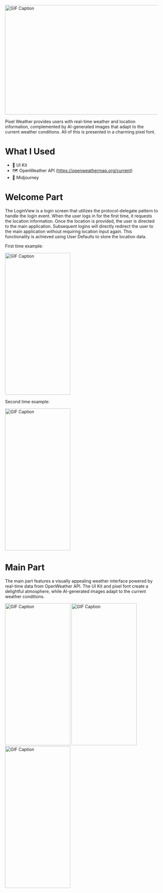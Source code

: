 <img src="https://github.com/YusuFKaan48/PixelWeather/assets/111217286/184c2f4c-71c6-45d6-8900-996a17c9b680" alt="GIF Caption" width="1024" height="360">

Pixel Weather provides users with real-time weather and location information, complemented by AI-generated images that adapt to the current weather conditions. All of this is presented in a charming pixel font.


# What I Used
* 🔨 UI Kit
* 🗺️ OpenWeather API (https://openweathermap.org/current)
* 🎨 Midjourney


# Welcome Part

The LoginView is a login screen that utilizes the protocol-delegate pattern to handle the login event. When the user logs in for the first time, it requests the location information. Once the location is provided, the user is directed to the main application. Subsequent logins will directly redirect the user to the main application without requiring location input again. This functionality is achieved using User Defaults to store the location data.

First time example:

<img src="https://github.com/YusuFKaan48/PixelWeather/assets/111217286/207f7093-81d5-440d-908f-5af5ca130c64" alt="GIF Caption" width="215" height="466">

Second time example:

<img src="https://github.com/YusuFKaan48/PixelWeather/assets/111217286/91bf8704-86b9-40a4-9cd5-d4585db8fd28" alt="GIF Caption" width="215" height="466">


# Main Part

The main part features a visually appealing weather interface powered by real-time data from OpenWeather API. The UI Kit and pixel font create a delightful atmosphere, while AI-generated images adapt to the current weather conditions.

<img src="https://github.com/YusuFKaan48/PixelWeather/assets/111217286/b92a839d-c1c5-4be7-ba85-9ea5a1169c60" alt="GIF Caption" width="215" height="466">
<img src="https://github.com/YusuFKaan48/PixelWeather/assets/111217286/60c80d14-310b-47a4-b060-45aae7626144" alt="GIF Caption" width="215" height="466">
<img src="https://github.com/YusuFKaan48/PixelWeather/assets/111217286/c16e2ffe-0557-413a-b2c7-2ca4ff6db615" alt="GIF Caption" width="215" height="466">


